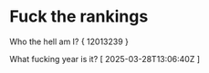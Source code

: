 # Fuck the rankings

Who the hell am I?
{ 12013239 }

What fucking year is it?
[ 2025-03-28T13:06:40Z ]
